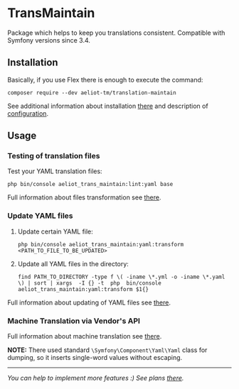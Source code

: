 TransMaintain
=============

Package which helps to keep you translations consistent. Compatible with Symfony versions since 3.4.

## Installation

Basically, if you use Flex there is enough to execute the command:

```shell
composer require --dev aeliot-tm/translation-maintain
```
See additional information about installation [there](docs/installation.md) and description of [configuration](docs/configuration.md).

## Usage

### Testing of translation files

Test your YAML translation files:
   ```shell
   php bin/console aeliot_trans_maintain:lint:yaml base
   ```
Full information about files transformation see [there](docs/lint/lint_yaml_command.md).

### Update YAML files

1. Update certain YAML file:
   ```shell
   php bin/console aeliot_trans_maintain:yaml:transform <PATH_TO_FILE_TO_BE_UPDATED>
   ```
1. Update all YAML files in the directory:
   ```shell
   find PATH_TO_DIRECTORY -type f \( -iname \*.yml -o -iname \*.yaml \) | sort | xargs  -I {} -t  php  bin/console aeliot_trans_maintain:yaml:transform $1{}
   ```
Full information about updating of YAML files see [there](docs/transform_yaml_files.md).

### Machine Translation via Vendor's API

Full information about machine translation see [there](docs/machine_translation.md).

**NOTE:** There used standard `\Symfony\Component\Yaml\Yaml` class for dumping, so it inserts single-word values without escaping.

---
*You can help to implement more features :) See plans [there](TODO.md).*
